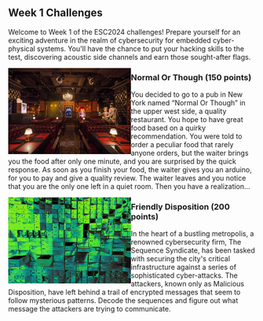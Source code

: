 ## Week 1 Challenges

Welcome to Week 1 of the ESC2024 challenges! Prepare yourself for an exciting adventure in the realm of cybersecurity for embedded cyber-physical systems. You'll have the chance to put your hacking skills to the test, discovering acoustic side channels and earn those sought-after flags.


<img src="https://github.com/TrustworthyComputing/csaw_esc_2024/blob/main/challenges/week1/NormalOrThough.jpg" alt="NormalOrThough" align="left" width="250" height="175" title="Normal Or Tho">

### Normal Or Though (150 points)

You decided to go to a pub in New York named “Normal Or Though” in the upper west side, a quality restaurant. You hope to have great food based on a quirky recommendation. You were told to order a peculiar food that rarely anyone orders, but the waiter brings you the food after only one minute, and you are surprised by the quick response. As soon as you finish your food, the waiter gives you an arduino, for you to pay and give a quality review. The waiter leaves and you notice that you are the only one left in a quiet room. Then you have a realization...

<img src="https://github.com/TrustworthyComputing/csaw_esc_2024/blob/main/challenges/week1/FriendlyDisposition.jpg" alt="" align="left" width="250" height="175" title="Friendly Dispositon">

### Friendly Disposition (200 points)

In the heart of a bustling metropolis, a renowned cybersecurity firm, The Sequence Syndicate, has been tasked with securing the city's critical infrastructure against a series of sophisticated cyber-attacks. The attackers, known only as Malicious Disposition, have left behind a trail of encrypted messages that seem to follow mysterious patterns. Decode the sequences and figure out what message the attackers are trying to communicate.
